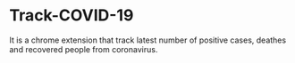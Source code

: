# Track-COVID-19
It is a chrome extension that track latest number of positive cases, deathes and recovered people from coronavirus.
